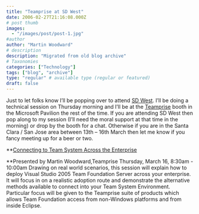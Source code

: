 ```yaml
---
title: "Teamprise at SD West"
date: 2006-02-27T21:16:08.000Z
# post thumb
images:
  - "/images/post/post-1.jpg"
#author
author: "Martin Woodward"
# description
description: "Migrated from old blog archive"
# Taxonomies
categories: ["Technology"]
tags: ["blog", "archive"]
type: "regular" # available type (regular or featured)
draft: false
---
```


Just to let folks know I’ll be popping over to attend [SD West](http://www.sdexpo.com/).  I’ll be doing a technical session on Thursday morning and I’ll be at the [Teamprise](http://www.teamprise.com/) booth in the Microsoft Pavilion the rest of the time.  If you are attending SD West then pop along to my session (I’ll need the moral support at that time in the morning) or drop by the booth for a chat.  Otherwise if you are in the Santa Clara / San Jose area between 13th – 16th March then let me know if you fancy meeting up for a beer or two.

**[Connecting to Team System Across the Enterprise](http://www.sdexpo.com/2006/west/tech_sessions.htm)

**Presented by Martin Woodward,Teamprise
Thursday, March 16, 8:30am - 10:00am
Drawing on real world scenarios, this session will explain how to deploy Visual Studio 2005 Team Foundation Server across your enterprise. It will focus in on a realistic adoption route and demonstrate the alternative methods available to connect into your Team System Environment. Particular focus will be given to the Teamprise suite of products which allows Team Foundation access from non-Windows platforms and from inside Eclipse.